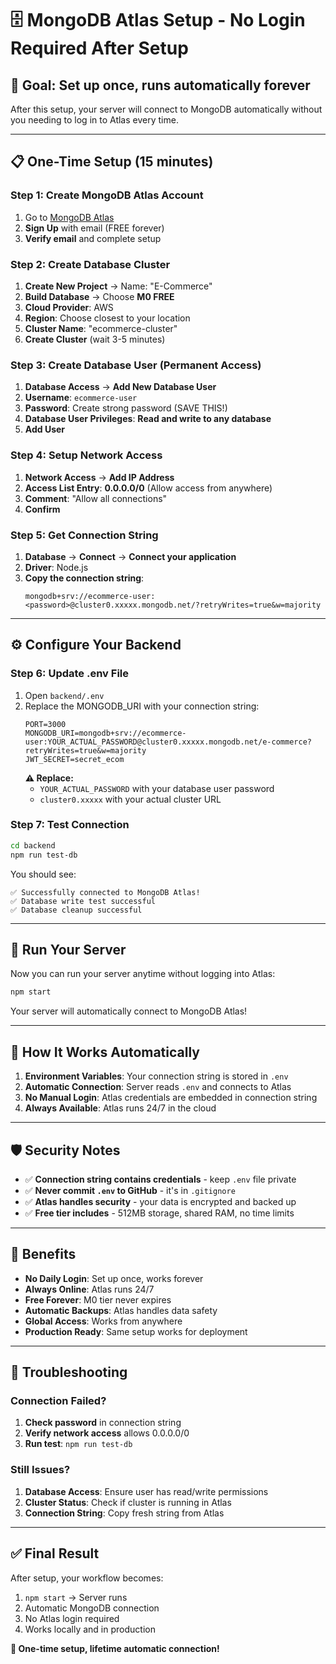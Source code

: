 # 🗄️ MongoDB Atlas Setup - No Login Required After Setup

## 🎯 Goal: Set up once, runs automatically forever

After this setup, your server will connect to MongoDB automatically without you needing to log in to Atlas every time.

---

## 📋 One-Time Setup (15 minutes)

### **Step 1: Create MongoDB Atlas Account**
1. Go to [MongoDB Atlas](https://www.mongodb.com/atlas)
2. **Sign Up** with email (FREE forever)
3. **Verify email** and complete setup

### **Step 2: Create Database Cluster**
1. **Create New Project** → Name: "E-Commerce"
2. **Build Database** → Choose **M0 FREE**
3. **Cloud Provider**: AWS
4. **Region**: Choose closest to your location
5. **Cluster Name**: "ecommerce-cluster"
6. **Create Cluster** (wait 3-5 minutes)

### **Step 3: Create Database User (Permanent Access)**
1. **Database Access** → **Add New Database User**
2. **Username**: `ecommerce-user`
3. **Password**: Create strong password (SAVE THIS!)
4. **Database User Privileges**: **Read and write to any database**
5. **Add User**

### **Step 4: Setup Network Access**
1. **Network Access** → **Add IP Address**
2. **Access List Entry**: **0.0.0.0/0** (Allow access from anywhere)
3. **Comment**: "Allow all connections"
4. **Confirm**

### **Step 5: Get Connection String**
1. **Database** → **Connect** → **Connect your application**
2. **Driver**: Node.js
3. **Copy the connection string**:
   ```
   mongodb+srv://ecommerce-user:<password>@cluster0.xxxxx.mongodb.net/?retryWrites=true&w=majority
   ```

---

## ⚙️ Configure Your Backend

### **Step 6: Update .env File**
1. Open `backend/.env`
2. Replace the MONGODB_URI with your connection string:
   ```env
   PORT=3000
   MONGODB_URI=mongodb+srv://ecommerce-user:YOUR_ACTUAL_PASSWORD@cluster0.xxxxx.mongodb.net/e-commerce?retryWrites=true&w=majority
   JWT_SECRET=secret_ecom
   ```
   **⚠️ Replace:**
   - `YOUR_ACTUAL_PASSWORD` with your database user password
   - `cluster0.xxxxx` with your actual cluster URL

### **Step 7: Test Connection**
```bash
cd backend
npm run test-db
```

You should see:
```
✅ Successfully connected to MongoDB Atlas!
✅ Database write test successful
✅ Database cleanup successful
```

---

## 🚀 Run Your Server

Now you can run your server anytime without logging into Atlas:

```bash
npm start
```

Your server will automatically connect to MongoDB Atlas!

---

## 🔄 How It Works Automatically

1. **Environment Variables**: Your connection string is stored in `.env`
2. **Automatic Connection**: Server reads `.env` and connects to Atlas
3. **No Manual Login**: Atlas credentials are embedded in connection string
4. **Always Available**: Atlas runs 24/7 in the cloud

---

## 🛡️ Security Notes

- ✅ **Connection string contains credentials** - keep `.env` file private
- ✅ **Never commit `.env` to GitHub** - it's in `.gitignore`
- ✅ **Atlas handles security** - your data is encrypted and backed up
- ✅ **Free tier includes** - 512MB storage, shared RAM, no time limits

---

## 🎉 Benefits

- **No Daily Login**: Set up once, works forever
- **Always Online**: Atlas runs 24/7
- **Free Forever**: M0 tier never expires
- **Automatic Backups**: Atlas handles data safety
- **Global Access**: Works from anywhere
- **Production Ready**: Same setup works for deployment

---

## 🐛 Troubleshooting

### Connection Failed?
1. **Check password** in connection string
2. **Verify network access** allows 0.0.0.0/0
3. **Run test**: `npm run test-db`

### Still Issues?
1. **Database Access**: Ensure user has read/write permissions
2. **Cluster Status**: Check if cluster is running in Atlas
3. **Connection String**: Copy fresh string from Atlas

---

## ✅ Final Result

After setup, your workflow becomes:
1. `npm start` → Server runs
2. Automatic MongoDB connection
3. No Atlas login required
4. Works locally and in production

**🎯 One-time setup, lifetime automatic connection!**
